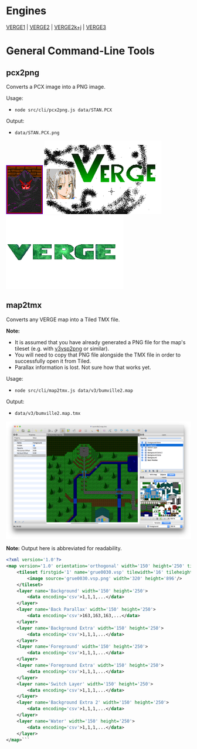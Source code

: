 # Engines

[VERGE1](https://github.com/chuckrector/mappo/tree/master/doc/v1) | [VERGE2](https://github.com/chuckrector/mappo/tree/master/doc/v2) | [VERGE2k+j](https://github.com/chuckrector/mappo/tree/master/doc/v2kj) | [VERGE3](https://github.com/chuckrector/mappo/tree/master/doc/v3)

# General Command-Line Tools

## pcx2png

Converts a PCX image into a PNG image.

Usage:

- `node src/cli/pcx2png.js data/STAN.PCX`

Output:

- `data/STAN.PCX.png`

![alt text](/img/STAN.PCX.png?raw=true "a sample of pcx2png cli output")
![alt text](/img/VERGE1.PCX.png?raw=true "a sample of pcx2png cli output")
![alt text](/img/VERGE320.PCX.png?raw=true "a sample of pcx2png cli output")

## map2tmx

Converts any VERGE map into a Tiled TMX file.

**Note:**

- It is assumed that you have already generated a PNG file for the map's tileset (e.g. with [v3vsp2png](https://github.com/chuckrector/mappo/tree/master/doc/v3#user-content-v3vsp2png) or similar).
- You will need to copy that PNG file alongside the TMX file in order to successfully open it from Tiled.
- Parallax information is lost. Not sure how that works yet.

Usage:

- `node src/cli/map2tmx.js data/v3/bumville2.map`

Output:

- `data/v3/bumville2.map.tmx`

![alt text](/img/v3/bumville2.map.tmx.png?raw=true "a sample of map2tmx cli output loaded into Tiled")

**Note:** Output here is abbreviated for readability.

```xml
<?xml version='1.0'?>
<map version='1.0' orientation='orthogonal' width='150' height='250' tilewidth='16' tileheight='16'>
    <tileset firstgid='1' name='grue0030.vsp' tilewidth='16' tileheight='16' spacing='0' margin='0' tilecount='1120' columns='20'>
        <image source='grue0030.vsp.png' width='320' height='896'/>
    </tileset>
    <layer name='Background' width='150' height='250'>
        <data encoding='csv'>1,1,1,...</data>
    </layer>
    <layer name='Back Parallax' width='150' height='250'>
        <data encoding='csv'>163,163,163,...</data>
    </layer>
    <layer name='Background Extra' width='150' height='250'>
        <data encoding='csv'>1,1,1,...</data>
    </layer>
    <layer name='Foreground' width='150' height='250'>
        <data encoding='csv'>1,1,1,...</data>
    </layer>
    <layer name='Foreground Extra' width='150' height='250'>
        <data encoding='csv'>1,1,1,...</data>
    </layer>
    <layer name='Switch Layer' width='150' height='250'>
        <data encoding='csv'>1,1,1,...</data>
    </layer>
    <layer name='Background Extra 2' width='150' height='250'>
        <data encoding='csv'>1,1,1,...</data>
    </layer>
    <layer name='Water' width='150' height='250'>
        <data encoding='csv'>1,1,1,...</data>
    </layer>
</map>```
